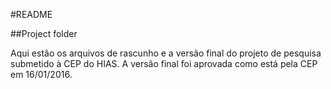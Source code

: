 #README

##Project folder

Aqui estão os arquivos de rascunho e a versão final do projeto de pesquisa submetido à CEP do HIAS. A versão final foi aprovada como está pela CEP em 16/01/2016.
